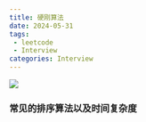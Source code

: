 ```yaml
---
title: 硬刚算法
date: 2024-05-31
tags: 
 - leetcode
 - Interview
categories: Interview
---
```


![](https://img.starfish.ink/common/faq-banner.png)



### 常见的排序算法以及时间复杂度


